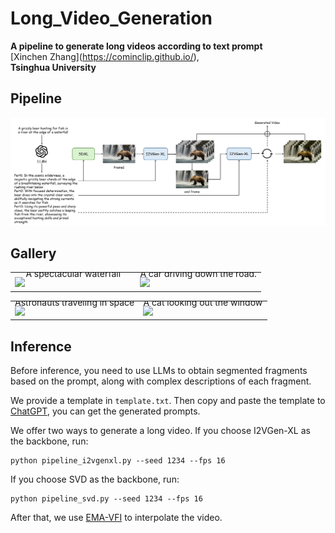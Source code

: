 # Long_Video_Generation
**A pipeline to generate long videos according to text prompt**  
[Xinchen Zhang\](https://cominclip.github.io/), 
<br>**Tsinghua University**<br>

## Pipeline

![](assets/pipeline.png)

## Gallery

<table class="center">
        <tr style="line-height: 0">
    <td width=50% style="border: none; text-align: center">A spectacular waterfall</td>
    <td width=50% style="border: none; text-align: center">A car driving down the road.</td>
    </tr>
    <tr>
    <td width=50% style="border: none"><img src="assets/waterfall.gif" style="width:100%"></td>
    <td width=50% style="border: none"><img src="assets/car.gif" style="width:100%"></td>
    </tr>
</table>

<table class="center">
        <tr style="line-height: 0">
    <td width=50% style="border: none; text-align: center">Astronauts traveling in space</td>
    <td width=50% style="border: none; text-align: center">A cat looking out the window</td>
    </tr>
    <tr>
    <td width=50% style="border: none"><img src="assets/astronaut.gif" style="width:100%"></td>
    <td width=50% style="border: none"><img src="assets/cat.gif" style="width:100%"></td>
    </tr>
</table>

## Inference

Before inference, you need to use LLMs to obtain segmented fragments based on the prompt, along with complex descriptions of each fragment.

We provide a template in `template.txt`. Then copy and paste the template to [ChatGPT](https://chat.openai.com/), you can get the generated prompts.

We offer two ways to generate a long video. If you choose I2VGen-XL as the backbone, run:

```shell
python pipeline_i2vgenxl.py --seed 1234 --fps 16
```

If you choose SVD as the backbone, run:

```shell
python pipeline_svd.py --seed 1234 --fps 16
```

After that, we use [EMA-VFI](https://github.com/MCG-NJU/EMA-VFI) to interpolate the video.

